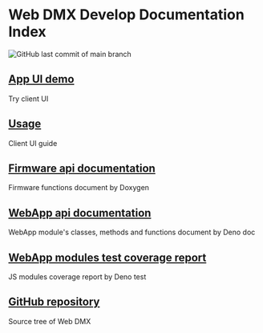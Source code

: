 # Web DMX Develop Documentation Index

![GitHub last commit of main branch](https://img.shields.io/github/last-commit/akuad/web-dmx/main)

## [App UI demo](ui-demo)

Try client UI

## [Usage](usage)

Client UI guide

## [Firmware api documentation](fw-api)

Firmware functions document by Doxygen

## [WebApp api documentation](webapp-api)

WebApp module's classes, methods and functions document by Deno doc

## [WebApp modules test coverage report](webapp-coverage)

JS modules coverage report by Deno test

## [GitHub repository](https://github.com/aKuad/web-dmx)

Source tree of Web DMX
